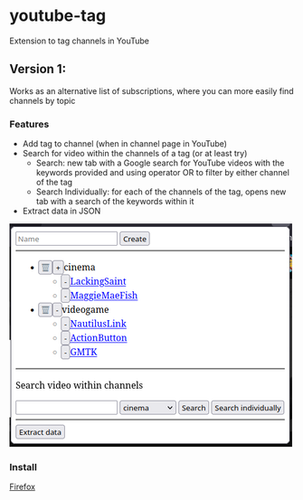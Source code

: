 # youtube-tag
Extension to tag channels in YouTube

## Version 1:
Works as an alternative list of subscriptions, where you can more easily find channels by topic
### Features
- Add tag to channel (when in channel page in YouTube)
- Search for video within the channels of a tag (or at least try)
  - Search: new tab with a Google search for YouTube videos with the keywords provided and using operator OR to filter by either channel of the tag
  - Search Individually: for each of the channels of the tag, opens new tab with a search of the keywords within it
- Extract data in JSON

![Image of the popup of the extension](./image-popup-extension.png)

### Install
<div id="install-firefox" class="install-ok">
  <a href="./youtube-tag.xpi">
    Firefox
  </a>
</div>

